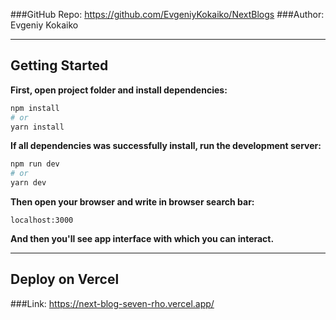 ###GitHub Repo: https://github.com/EvgeniyKokaiko/NextBlogs
###Author: Evgeniy Kokaiko
***
## Getting Started

**First, open project folder and install dependencies:**

```bash
npm install 
# or
yarn install
```

**If all dependencies was successfully install, run the development server:**

```bash
npm run dev
# or
yarn dev
```
**Then open your browser and write in browser search bar:**

```
localhost:3000
```

**And then you'll see app interface with which you can interact.**
***

## Deploy on Vercel
###Link: https://next-blog-seven-rho.vercel.app/
